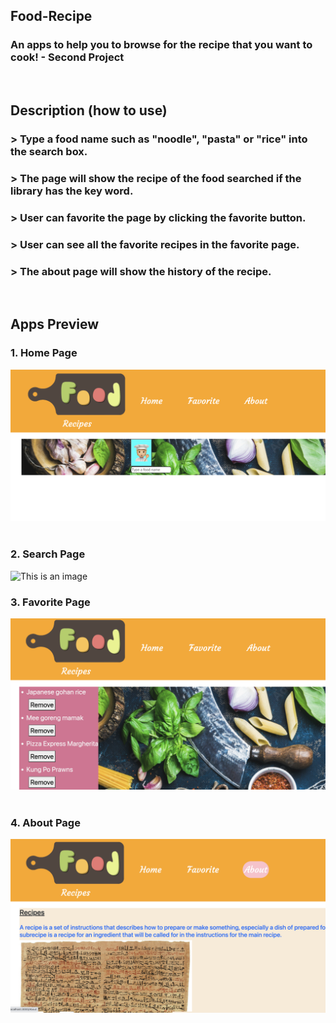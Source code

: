 ## Food-Recipe
### An apps to help you to browse for the recipe that you want to cook! - Second Project
&nbsp;
## Description (how to use)
### > Type a food name such as "noodle", "pasta" or "rice" into the search box.
### > The page will show the recipe of the food searched if the library has the key word.
### > User can favorite the page by clicking the favorite button.
### > User can see all the favorite recipes in the favorite page.
### > The about page will show the history of the recipe.
&nbsp;
## Apps Preview
### 1. Home Page
![This is an image](Apps_review/img1)
&nbsp;
### 2. Search Page
![This is an image](Apps_review/img2)
&nbsp;
### 3. Favorite Page
![This is an image](Apps_review/img3)
&nbsp;
### 4. About Page
![This is an image](Apps_review/img4)
&nbsp;
